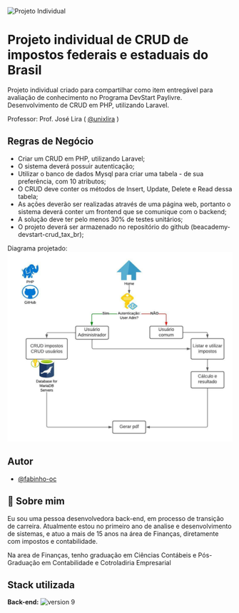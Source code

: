 
![Projeto Individual](https://www.handtalk.me/br/wp-content/uploads/sites/8/2018/11/capa-blog-2.png)


# Projeto individual de CRUD de impostos federais e estaduais do Brasil

Projeto individual criado para compartilhar como item entregável para avaliação de conhecimento no Programa DevStart Paylivre.
Desenvolvimento de CRUD em PHP, utilizando Laravel.

Professor:
Prof. José Lira (
[@unixlira](https://github.com/unixlira) )


## Regras de Negócio
- Criar um CRUD em PHP, utilizando Laravel;
- O sistema deverá possuir autenticação;
- Utilizar o banco de dados Mysql para criar uma tabela - de sua preferência, com 10 atributos;
- O CRUD deve conter os métodos de Insert, Update, Delete e Read dessa tabela;
- As ações deverão ser realizadas através de uma página web, portanto o sistema deverá conter um frontend que se comunique com o backend;
- A solução deve ter pelo menos 30% de testes unitários;
- O projeto deverá ser armazenado no repositório do github (beacademy-devstart-crud_tax_br);

Diagrama projetado:
![Diagrama Crud TAX](https://github.com/fabinho-oc/beacademy-devstart-crud_tax_br/blob/main/img/Diagrama%20projeto.png?raw=true)




## Autor

- [@fabinho-oc](https://github.com/fabinho-oc/beacademy-devstart-gitegithub)


## 🚀 Sobre mim
Eu sou uma pessoa desenvolvedora back-end, em processo de transição de carreira.
Atualmente estou no primeiro ano de analise e desenvolvimento de sistemas, e atuo a mais de 15 anos na área de Finanças, diretamente com impostos e contabilidade.

Na area de Finanças, tenho graduação em Ciências Contábeis e Pós-Graduação em Contabilidade e Cotroladiria Empresarial

## Stack utilizada
**Back-end:** ![version 9](https://laravel.com/img/logotype.min.svg)



